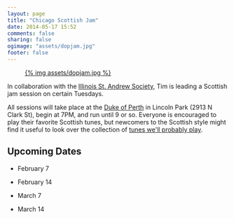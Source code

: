 ```yaml
---
layout: page
title: "Chicago Scottish Jam"
date: 2014-05-17 15:52
comments: false
sharing: false
ogimage: "assets/dopjam.jpg"
footer: false
---
```


<figure>
  <a href="assets/dopjam.jpg">
    {% img assets/dopjam.jpg %}
  </a>
</figure>

In collaboration with the [Illinois St. Andrew
Society](http://www.chicagoscots.org/), Tim is leading a Scottish jam session
on certain Tuesdays.

All sessions will take place at the [Duke of Perth](http://dukeofperth.com/) in
Lincoln Park (2913 N Clark St), begin at 7PM, and run until 9 or so.  Everyone
is encouraged to play their favorite Scottish tunes, but newcomers to the
Scottish style might find it useful to look over the collection of [tunes we'll
probably play](assets/jam-tunes.pdf).

## Upcoming Dates


* February 7

* February 14

* March 7

* March 14

